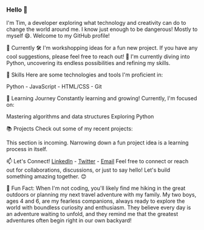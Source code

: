 ### Hello 👋
I'm Tim, a developer exploring what technology and creativity can do to change the world around me. I know just enough to be dangerous! Mostly to myself 😄. Welcome to my GitHub profile!

🚀 Currently
🛠️ I'm workshopping ideas for a fun new project. If you have any cool suggestions, please feel free to reach out!
🐍 I'm currently diving into Python, uncovering its endless possibilities and refining my skills.

💼 Skills
Here are some technologies and tools I'm proficient in:

Python -
JavaScript -
HTML/CSS -
Git

🌱 Learning Journey
Constantly learning and growing! Currently, I'm focused on:

Mastering algorithms and data structures
Exploring Python

<!--Exploring machine learning concepts
Improving my web development skills with React.js
-->
📚 Projects
Check out some of my recent projects:

This section is incoming. Narrowing down a fun project idea is a learning process in itself.

📫 Let's Connect!
[LinkedIn](www.linkedin.com/in/tim-crow-537716a8) -
[Twitter](https://twitter.com/sarobii21_c) -
[Email](mailto:tcrow1985@gmail.com)
Feel free to connect or reach out for collaborations, discussions, or just to say hello! Let's build something amazing together. 😊

🌟 Fun Fact:
When I'm not coding, you'll likely find me hiking in the great outdoors or planning my next travel adventure with my family. My two boys, ages 4 and 6, are my fearless companions, always ready to explore the world with boundless curiosity and enthusiasm. They believe every day is an adventure waiting to unfold, and they remind me that the greatest adventures often begin right in our own backyard!
